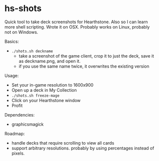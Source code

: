 # hs-shots

Quick tool to take deck screenshots for Hearthstone. Also so I can learn more shell scripting. Wrote it on OSX. Probably works on Linux, probably not on Windows.

Basics:
- `./shots.sh deckname`
  - take a screenshot of the game client, crop it to just the deck, save it as deckname.png, and open it.
  - if you use the same name twice, it overwrites the existing version

Usage:
- Set your in-game resolution to 1600x900
- Open up a deck in My Collection
- `./shots.sh freeze-mage`
- Click on your Hearthstone window
- Profit

Dependencies:
- graphicsmagick

Roadmap:
- handle decks that require scrolling to view all cards
- support arbitrary resolutions. probably by using percentages instead of pixels.

